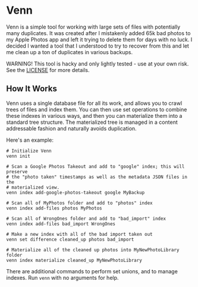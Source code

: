 # Venn

Venn is a simple tool for working with large sets of files with potentially many duplicates. It was created after I mistakenly added 65k bad photos to my Apple Photos app and left it trying to delete them for days with no luck. I decided I wanted a tool that I understood to try to recover from this and let me clean up a ton of duplicates in various backups.

WARNING! This tool is hacky and only lightly tested - use at your own risk. See the [LICENSE](LICENSE) for more details.

## How It Works

Venn uses a single database file for all its work, and allows you to crawl trees of files and index them. You can then use set operations to combine these indexes in various ways, and then you can materialize them into a standard tree structure. The materialized tree is managed in a content addressable fashion and naturally avoids duplication.

Here's an example:

```
# Initialize Venn
venn init

# Scan a Google Photos Takeout and add to "google" index; this will preserve
# the "photo taken" timestamps as well as the metadata JSON files in the
# materialized view.
venn index add-google-photos-takeout google MyBackup

# Scan all of MyPhotos folder and add to "photos" index
venn index add-files photos MyPhotos

# Scan all of WrongOnes folder and add to "bad_import" index
venn index add-files bad_import WrongOnes

# Make a new index with all of the bad import taken out
venn set difference cleaned_up photos bad_import

# Materialize all of the cleaned up photos into MyNewPhotoLibrary folder
venn index materialize cleaned_up MyNewPhotoLibrary
```

There are additional commands to perform set unions, and to manage indexes. Run `venn` with no arguments for help.